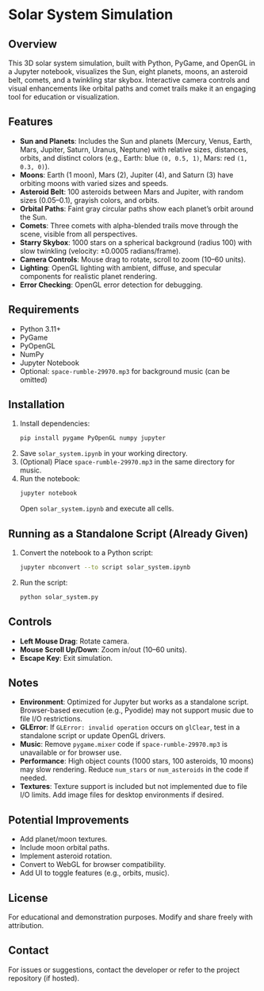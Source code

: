 # Solar System Simulation

## Overview
This 3D solar system simulation, built with Python, PyGame, and OpenGL in a Jupyter notebook, visualizes the Sun, eight planets, moons, an asteroid belt, comets, and a twinkling star skybox. Interactive camera controls and visual enhancements like orbital paths and comet trails make it an engaging tool for education or visualization.

## Features
- **Sun and Planets**: Includes the Sun and planets (Mercury, Venus, Earth, Mars, Jupiter, Saturn, Uranus, Neptune) with relative sizes, distances, orbits, and distinct colors (e.g., Earth: blue `(0, 0.5, 1)`, Mars: red `(1, 0.3, 0)`).
- **Moons**: Earth (1 moon), Mars (2), Jupiter (4), and Saturn (3) have orbiting moons with varied sizes and speeds.
- **Asteroid Belt**: 100 asteroids between Mars and Jupiter, with random sizes (0.05–0.1), grayish colors, and orbits.
- **Orbital Paths**: Faint gray circular paths show each planet’s orbit around the Sun.
- **Comets**: Three comets with alpha-blended trails move through the scene, visible from all perspectives.
- **Starry Skybox**: 1000 stars on a spherical background (radius 100) with slow twinkling (velocity: ±0.0005 radians/frame).
- **Camera Controls**: Mouse drag to rotate, scroll to zoom (10–60 units).
- **Lighting**: OpenGL lighting with ambient, diffuse, and specular components for realistic planet rendering.
- **Error Checking**: OpenGL error detection for debugging.

## Requirements
- Python 3.11+
- PyGame
- PyOpenGL
- NumPy
- Jupyter Notebook
- Optional: `space-rumble-29970.mp3` for background music (can be omitted)

## Installation
1. Install dependencies:
   ```bash
   pip install pygame PyOpenGL numpy jupyter
   ```
2. Save `solar_system.ipynb` in your working directory.
3. (Optional) Place `space-rumble-29970.mp3` in the same directory for music.
4. Run the notebook:
   ```bash
   jupyter notebook
   ```
   Open `solar_system.ipynb` and execute all cells.

## Running as a Standalone Script (Already Given)
1. Convert the notebook to a Python script:
   ```bash
   jupyter nbconvert --to script solar_system.ipynb
   ```
2. Run the script:
   ```bash
   python solar_system.py
   ```

## Controls
- **Left Mouse Drag**: Rotate camera.
- **Mouse Scroll Up/Down**: Zoom in/out (10–60 units).
- **Escape Key**: Exit simulation.

## Notes
- **Environment**: Optimized for Jupyter but works as a standalone script. Browser-based execution (e.g., Pyodide) may not support music due to file I/O restrictions.
- **GLError**: If `GLError: invalid operation` occurs on `glClear`, test in a standalone script or update OpenGL drivers.
- **Music**: Remove `pygame.mixer` code if `space-rumble-29970.mp3` is unavailable or for browser use.
- **Performance**: High object counts (1000 stars, 100 asteroids, 10 moons) may slow rendering. Reduce `num_stars` or `num_asteroids` in the code if needed.
- **Textures**: Texture support is included but not implemented due to file I/O limits. Add image files for desktop environments if desired.

## Potential Improvements
- Add planet/moon textures.
- Include moon orbital paths.
- Implement asteroid rotation.
- Convert to WebGL for browser compatibility.
- Add UI to toggle features (e.g., orbits, music).

## License
For educational and demonstration purposes. Modify and share freely with attribution.

## Contact
For issues or suggestions, contact the developer or refer to the project repository (if hosted).

